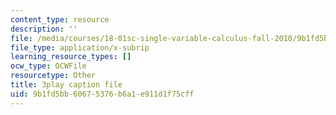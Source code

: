 ```yaml
---
content_type: resource
description: ''
file: /media/courses/18-01sc-single-variable-calculus-fall-2010/9b1fd5bb60675376b6a1e911d1f75cff_ShGBRUx2ub8.vtt
file_type: application/x-subrip
learning_resource_types: []
ocw_type: OCWFile
resourcetype: Other
title: 3play caption file
uid: 9b1fd5bb-6067-5376-b6a1-e911d1f75cff
---
```

